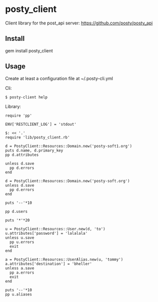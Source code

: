 posty_client
============

Client library for the post_api server: https://github.com/posty/posty_api

Install
-------

gem install posty_client

Usage
-----

Create at least a configuration file at ~/.posty-cli.yml

Cli:

```
$ posty-client help
```

Library:

```
require 'pp'

ENV['RESTCLIENT_LOG'] = 'stdout'

$: << '.'
require 'lib/posty_client.rb'

d = PostyClient::Resources::Domain.new('posty-soft1.org')
puts d.name, d.primary_key
pp d.attributes

unless d.save
  pp d.errors
end

d = PostyClient::Resources::Domain.new('posty-soft.org')
unless d.save
  pp d.errors
end

puts '--'*10

pp d.users

puts '*'*20

u = PostyClient::Resources::User.new(d, 'to')
u.attributes['password'] = 'lalalala'
unless u.save
  pp u.errors
  exit
end

a = PostyClient::Resources::UserAlias.new(u, 'tommy')
a.attributes['destination'] = 'bheller'
unless a.save
  pp a.errors
  exit
end

puts '--'*10
pp u.aliases
```